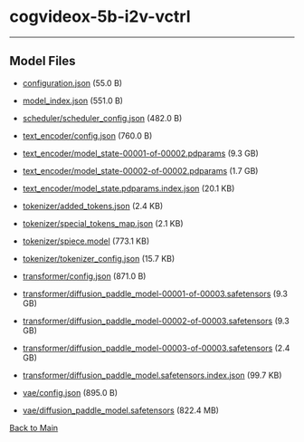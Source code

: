 
# cogvideox-5b-i2v-vctrl
---



## Model Files

- [configuration.json](https://paddlenlp.bj.bcebos.com/models/community/paddlemix/cogvideox-5b-i2v-vctrl/configuration.json) (55.0 B)

- [model_index.json](https://paddlenlp.bj.bcebos.com/models/community/paddlemix/cogvideox-5b-i2v-vctrl/model_index.json) (551.0 B)

- [scheduler/scheduler_config.json](https://paddlenlp.bj.bcebos.com/models/community/paddlemix/cogvideox-5b-i2v-vctrl/scheduler/scheduler_config.json) (482.0 B)

- [text_encoder/config.json](https://paddlenlp.bj.bcebos.com/models/community/paddlemix/cogvideox-5b-i2v-vctrl/text_encoder/config.json) (760.0 B)

- [text_encoder/model_state-00001-of-00002.pdparams](https://paddlenlp.bj.bcebos.com/models/community/paddlemix/cogvideox-5b-i2v-vctrl/text_encoder/model_state-00001-of-00002.pdparams) (9.3 GB)

- [text_encoder/model_state-00002-of-00002.pdparams](https://paddlenlp.bj.bcebos.com/models/community/paddlemix/cogvideox-5b-i2v-vctrl/text_encoder/model_state-00002-of-00002.pdparams) (1.7 GB)

- [text_encoder/model_state.pdparams.index.json](https://paddlenlp.bj.bcebos.com/models/community/paddlemix/cogvideox-5b-i2v-vctrl/text_encoder/model_state.pdparams.index.json) (20.1 KB)

- [tokenizer/added_tokens.json](https://paddlenlp.bj.bcebos.com/models/community/paddlemix/cogvideox-5b-i2v-vctrl/tokenizer/added_tokens.json) (2.4 KB)

- [tokenizer/special_tokens_map.json](https://paddlenlp.bj.bcebos.com/models/community/paddlemix/cogvideox-5b-i2v-vctrl/tokenizer/special_tokens_map.json) (2.1 KB)

- [tokenizer/spiece.model](https://paddlenlp.bj.bcebos.com/models/community/paddlemix/cogvideox-5b-i2v-vctrl/tokenizer/spiece.model) (773.1 KB)

- [tokenizer/tokenizer_config.json](https://paddlenlp.bj.bcebos.com/models/community/paddlemix/cogvideox-5b-i2v-vctrl/tokenizer/tokenizer_config.json) (15.7 KB)

- [transformer/config.json](https://paddlenlp.bj.bcebos.com/models/community/paddlemix/cogvideox-5b-i2v-vctrl/transformer/config.json) (871.0 B)

- [transformer/diffusion_paddle_model-00001-of-00003.safetensors](https://paddlenlp.bj.bcebos.com/models/community/paddlemix/cogvideox-5b-i2v-vctrl/transformer/diffusion_paddle_model-00001-of-00003.safetensors) (9.3 GB)

- [transformer/diffusion_paddle_model-00002-of-00003.safetensors](https://paddlenlp.bj.bcebos.com/models/community/paddlemix/cogvideox-5b-i2v-vctrl/transformer/diffusion_paddle_model-00002-of-00003.safetensors) (9.3 GB)

- [transformer/diffusion_paddle_model-00003-of-00003.safetensors](https://paddlenlp.bj.bcebos.com/models/community/paddlemix/cogvideox-5b-i2v-vctrl/transformer/diffusion_paddle_model-00003-of-00003.safetensors) (2.4 GB)

- [transformer/diffusion_paddle_model.safetensors.index.json](https://paddlenlp.bj.bcebos.com/models/community/paddlemix/cogvideox-5b-i2v-vctrl/transformer/diffusion_paddle_model.safetensors.index.json) (99.7 KB)

- [vae/config.json](https://paddlenlp.bj.bcebos.com/models/community/paddlemix/cogvideox-5b-i2v-vctrl/vae/config.json) (895.0 B)

- [vae/diffusion_paddle_model.safetensors](https://paddlenlp.bj.bcebos.com/models/community/paddlemix/cogvideox-5b-i2v-vctrl/vae/diffusion_paddle_model.safetensors) (822.4 MB)


[Back to Main](../../)
